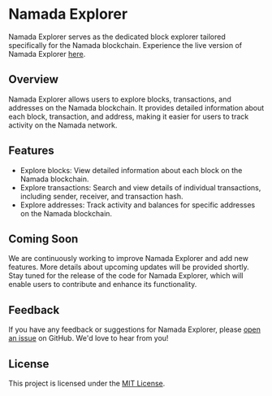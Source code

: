 # Namada Explorer

Namada Explorer serves as the dedicated block explorer tailored specifically for the Namada blockchain. Experience the live version of Namada Explorer [here](https://nexplorer.testrpc.xyz/).

## Overview

Namada Explorer allows users to explore blocks, transactions, and addresses on the Namada blockchain. It provides detailed information about each block, transaction, and address, making it easier for users to track activity on the Namada network.

## Features

- Explore blocks: View detailed information about each block on the Namada blockchain.
- Explore transactions: Search and view details of individual transactions, including sender, receiver, and transaction hash.
- Explore addresses: Track activity and balances for specific addresses on the Namada blockchain.

## Coming Soon

We are continuously working to improve Namada Explorer and add new features. More details about upcoming updates will be provided shortly. Stay tuned for the release of the code for Namada Explorer, which will enable users to contribute and enhance its functionality.

## Feedback

If you have any feedback or suggestions for Namada Explorer, please [open an issue](https://github.com/pvsairam/namada-explorer/issues) on GitHub. We'd love to hear from you!

## License

This project is licensed under the [MIT License](LICENSE).
